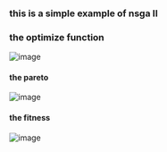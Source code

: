 ### this is a simple example of nsga II
### the optimize function
![image](https://github.com/wayc04/a-simple-example-of-NSGA-II/assets/133030423/f8bf5e32-be1e-408d-b5f8-c29b11265303)
#### the pareto 
![image](https://github.com/wayc04/a-simple-example-of-NSGA-II/assets/133030423/147010f2-d94d-4754-b72d-d59888eb51de)
#### the fitness
![image](https://github.com/wayc04/a-simple-example-of-NSGA-II/assets/133030423/fbf4a275-d71b-4ac6-9ae2-4be172c7addf)
